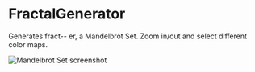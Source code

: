 FractalGenerator
================

Generates fract-- er, a Mandelbrot Set. Zoom in/out and select different color maps.


![Mandelbrot Set screenshot](https://raw.github.com/dinhyen/FractalGenerator/master/images/screenshot.jpg)
